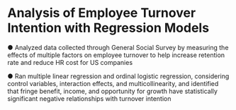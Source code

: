 # Analysis of Employee Turnover Intention with Regression Models

● Analyzed data collected through General Social Survey by measuring the effects of multiple factors on employee turnover to help increase retention rate and reduce HR cost for US companies

● Ran multiple linear regression and ordinal logistic regression, considering control variables, interaction effects, and multicollinearity, and identified that fringe benefit, income, and opportunity for growth have statistically significant negative relationships with turnover intention
